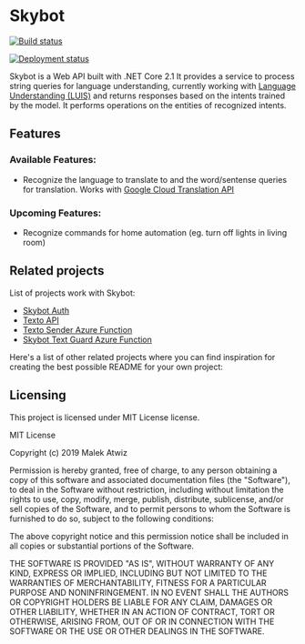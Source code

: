 # Skybot

[![Build status](https://ma-vsts.visualstudio.com/Skybot/_apis/build/status/Skybot-Docker%20container-CI)](https://ma-vsts.visualstudio.com/Skybot/_build/latest?definitionId=7)


[![Deployment status](https://ma-vsts.vsrm.visualstudio.com/_apis/public/Release/badge/bb2300aa-d207-49d7-ba65-26338ad77a90/4/4)](https://ma-vsts.vsrm.visualstudio.com/_apis/public/Release/badge/bb2300aa-d207-49d7-ba65-26338ad77a90/4/4)

Skybot is a Web API built with .NET Core 2.1
It provides a service to process string queries for language understanding, currently working with [Language Understanding (LUIS)](https://www.luis.ai) and returns responses based on the intents trained by the model. It performs operations on the entities of recognized intents.

## Features

### Available Features:
* Recognize the language to translate to and the word/sentense queries for translation. Works with [Google Cloud Translation API](https://cloud.google.com/translate/docs/)

### Upcoming Features:
* Recognize commands for home automation (eg. turn off lights in living room)

## Related projects

List of projects work with Skybot:
* [Skybot Auth](https://github.com/malekatwiz/Skybot.Auth)
* [Texto API](https://github.com/malekatwiz/Texto.Api)
* [Texto Sender Azure Function](https://github.com/malekatwiz/Texto.Sender.Function)
* [Skybot Text Guard Azure Function](https://github.com/malekatwiz/Skybot.Text.Guard)

Here's a list of other related projects where you can find inspiration for
creating the best possible README for your own project:

## Licensing

This project is licensed under MIT License license. 

MIT License

Copyright (c) 2019 Malek Atwiz

Permission is hereby granted, free of charge, to any person obtaining a copy
of this software and associated documentation files (the "Software"), to deal
in the Software without restriction, including without limitation the rights
to use, copy, modify, merge, publish, distribute, sublicense, and/or sell
copies of the Software, and to permit persons to whom the Software is
furnished to do so, subject to the following conditions:

The above copyright notice and this permission notice shall be included in all
copies or substantial portions of the Software.

THE SOFTWARE IS PROVIDED "AS IS", WITHOUT WARRANTY OF ANY KIND, EXPRESS OR
IMPLIED, INCLUDING BUT NOT LIMITED TO THE WARRANTIES OF MERCHANTABILITY,
FITNESS FOR A PARTICULAR PURPOSE AND NONINFRINGEMENT. IN NO EVENT SHALL THE
AUTHORS OR COPYRIGHT HOLDERS BE LIABLE FOR ANY CLAIM, DAMAGES OR OTHER
LIABILITY, WHETHER IN AN ACTION OF CONTRACT, TORT OR OTHERWISE, ARISING FROM,
OUT OF OR IN CONNECTION WITH THE SOFTWARE OR THE USE OR OTHER DEALINGS IN THE
SOFTWARE.